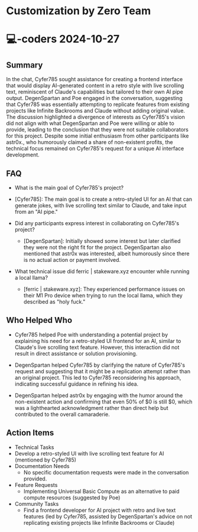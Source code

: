 # Customization by Zero Team

# 💻-coders 2024-10-27

## Summary
 In the chat, Cyfer785 sought assistance for creating a frontend interface that would display AI-generated content in a retro style with live scrolling text, reminiscent of Claude's capabilities but tailored to their own AI pipe output. DegenSpartan and Poe engaged in the conversation, suggesting that Cyfer785 was essentially attempting to replicate features from existing projects like Infinite Backrooms and Claude without adding original value. The discussion highlighted a divergence of interests as Cyfer785's vision did not align with what DegenSpartan and Poe were willing or able to provide, leading to the conclusion that they were not suitable collaborators for this project. Despite some initial enthusiasm from other participants like astr0x., who humorously claimed a share of non-existent profits, the technical focus remained on Cyfer785's request for a unique AI interface development.

## FAQ
 - What is the main goal of Cyfer785's project?
  - [Cyfer785]: The main goal is to create a retro-styled UI for an AI that can generate jokes, with live scrolling text similar to Claude, and take input from an "AI pipe."

- Did any participants express interest in collaborating on Cyfer785's project?
  - [DegenSpartan]: Initially showed some interest but later clarified they were not the right fit for the project. DegenSpartan also mentioned that astr0x was interested, albeit humorously since there is no actual action or payment involved.

- What technical issue did ferric | stakeware.xyz encounter while running a local llama?
  - [ferric | stakeware.xyz]: They experienced performance issues on their M1 Pro device when trying to run the local llama, which they described as "holy fuck."

## Who Helped Who
 - Cyfer785 helped Poe with understanding a potential project by explaining his need for a retro-styled UI frontend for an AI, similar to Claude's live scrolling text feature. However, this interaction did not result in direct assistance or solution provisioning.
  
- DegenSpartan helped Cyfer785 by clarifying the nature of Cyfer785's request and suggesting that it might be a replication attempt rather than an original project. This led to Cyfer785 reconsidering his approach, indicating successful guidance in refining his idea.
  
- DegenSpartan helped astr0x by engaging with the humor around the non-existent action and confirming that even 50% of $0 is still $0, which was a lighthearted acknowledgment rather than direct help but contributed to the overall camaraderie.

## Action Items
 - Technical Tasks
  - Develop a retro-styled UI with live scrolling text feature for AI (mentioned by Cyfer785)
- Documentation Needs
  - No specific documentation requests were made in the conversation provided.
- Feature Requests
  - Implementing Universal Basic Compute as an alternative to paid compute resources (suggested by Poe)
- Community Tasks
  - Find a frontend developer for AI project with retro and live text features (led by Cyfer785, assisted by DegenSpartan's advice on not replicating existing projects like Infinite Backrooms or Claude)

